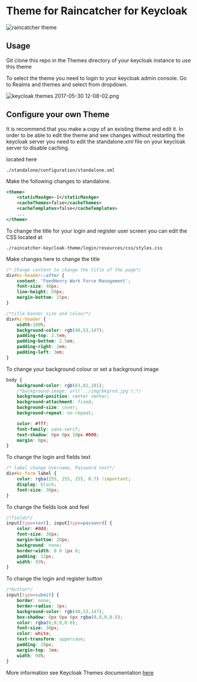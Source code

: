 # Theme for Raincatcher for Keycloak


![raincatcher theme](https://cdn-images-1.medium.com/max/800/0*lMzC1bK4bQulI6GB.?style=centerme)


## Usage

Git clone this repo in the Themes directory of your keycloak instance to use
this theme

To select the theme you need to login to your keycloak admin console. Go to
Realms and themes and select from dropdown.

![keycloak themes 2017-05-30 12-08-02.png](https://cdn-images-1.medium.com/max/1000/0*49oKObDvfQyfw5WH.?style=centerme)

## Configure your own Theme

It is recommend that you make a copy of an existing theme and edit it. In order
to be able to edit the theme and see changes without restarting the keycloak server
you need to edit the standalone.xml file on your keycloak server to disable caching.

located here

```
./standalone/configuration/standalone.xml
```

Make the following changes to standalone.

```xml
<theme>
    <staticMaxAge>-1</staticMaxAge>
    <cacheThemes>false</cacheThemes>
    <cacheTemplates>false</cacheTemplates>
    ...
</theme>
```

To change the title for your login and register user screen you can edit the CSS
located at

```
./raincatcher-keycloak-theme/login/resources/css/styles.css
```

Make changes here to change the title

```css
/* Change content to change the title of the page*/
div#kc-header::after {
    content: 'FeedHenry Work Force Management';
    font-size: 40px;
    line-height: 50px;
    margin-bottom: 15px;
}

/*title banner size and colour*/
div#kc-header {
    width:100%;
    background-color: rgb(40,53,147);
    padding-top: 2.5em;
    padding-bottom: 2.5em;
    padding-right: 2em;
    padding-left: 3em;
}
```

To change your background colour or set a background image

```css
body {
    background-color: rgb(63,81,181);
    /*background-image: url('../img/bkgrnd.jpg');*/
    background-position: center center;
    background-attachment: fixed;
    background-size: cover;
    background-repeat: no-repeat;

    color: #fff;
    font-family: sans-serif;
    text-shadow: 0px 0px 10px #000;
    margin: 0px;
}
```

To change the login and fields text

```css
/* label change Username, Password text*/
div#kc-form label {
    color: rgba(255, 255, 255, 0.7) !important;
    display: block;
    font-size: 30px;
}
```

To change the fields look and feel

```css
/*fields*/
input[type=text], input[type=password] {
    color: #ddd;
    font-size: 30px;
    margin-bottom: 20px;
    background: none;
    border-width: 0 0 1px 0;
    padding: 12px;
    width: 95%;
}
```

To change the login and register button

```css
/*button*/
input[type=submit] {
    border: none;
    border-radius: 3px;
    background-color: rgb(40,53,147);
    box-shadow: 0px 0px 6px rgba(0,0,0,0.5);
    color: rgba(0,0,0,0.6);
    font-size: 30px;
    color: white;
    text-transform: uppercase;
    padding: 20px;
    margin-top: 3em;
    width: 98%;
}
```

More information see Keycloak Themes documentation [here](http://www.keycloak.org/docs/latest/server_development/index.html#_themes)
